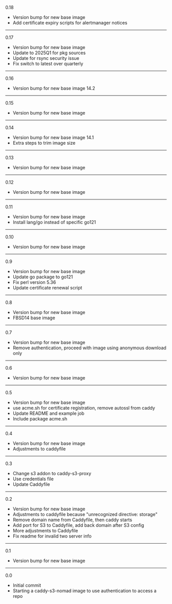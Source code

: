 0.18

* Version bump for new base image
* Add certificate expiry scripts for alertmanager notices

---

0.17

* Version bump for new base image
* Update to 2025Q1 for pkg sources
* Update for rsync security issue
* Fix switch to latest over quarterly

---

0.16

* Version bump for new base image 14.2

---

0.15

* Version bump for new base image

---

0.14

* Version bump for new base image 14.1
* Extra steps to trim image size

---

0.13

* Version bump for new base image

---

0.12

* Version bump for new base image

---

0.11

* Version bump for new base image
* Install lang/go instead of specific go121

---

0.10

* Version bump for new base image

---

0.9

* Version bump for new base image
* Update go package to go121
* Fix perl version 5.36
* Update certificate renewal script

---

0.8

* Version bump for new base image
* FBSD14 base image

---

0.7

* Version bump for new base image
* Remove authentication, proceed with image using anonymous download only

---

0.6

* Version bump for new base image

---

0.5

* Version bump for new base image
* use acme.sh for certificate registration, remove autossl from caddy
* Update README and example job
* Include package acme.sh

---

0.4

* Version bump for new base image
* Adjustments to caddyfile

---

0.3

* Change s3 addon to caddy-s3-proxy
* Use credentials file
* Update Caddyfile

---

0.2

* Version bump for new base image
* Adjustments to caddyfile because "unrecognized directive: storage"
* Remove domain name from Caddyfile, then caddy starts
* Add port for S3 to Caddyfile, add back domain after S3 config
* More adjustments to Caddyfile
* Fix readme for invalid two server info

---

0.1

* Version bump for new base image

---

0.0

* Initial commit
* Starting a caddy-s3-nomad image to use authentication to access a repo
